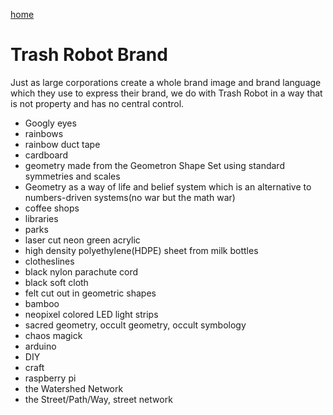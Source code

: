 [home](index.html)

# Trash Robot Brand

Just as large corporations create a whole brand image and brand language which they use to express their brand, we do with Trash Robot in a way that is not property and has no central control.  

- Googly eyes
- rainbows
- rainbow duct tape
- cardboard
- geometry made from the Geometron Shape Set using standard symmetries and scales
- Geometry as a way of life and belief system which is an alternative to numbers-driven systems(no war but the math war)
- coffee shops
- libraries
- parks
- laser cut neon green acrylic
- high density polyethylene(HDPE) sheet from milk bottles
- clotheslines
- black nylon parachute cord
- black soft cloth
- felt cut out in geometric shapes
- bamboo
- neopixel colored LED light strips 
- sacred geometry, occult geometry, occult symbology
- chaos magick
- arduino
- DIY
- craft
- raspberry pi
- the Watershed Network
- the Street/Path/Way, street network



